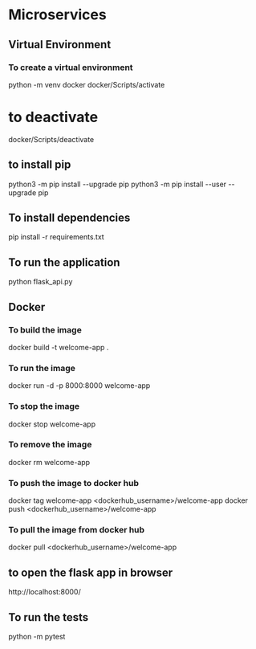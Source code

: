 # Microservices

## Virtual Environment
### To create a virtual environment
python -m venv docker
docker/Scripts/activate

# to deactivate
docker/Scripts/deactivate

## to install pip
python3 -m pip install --upgrade pip
python3 -m pip install --user --upgrade pip

## To install dependencies
pip install -r requirements.txt

## To run the application
python flask_api.py

## Docker
### To build the image
docker build -t welcome-app .

### To run the image
docker run -d -p 8000:8000 welcome-app

### To stop the image
docker stop welcome-app

### To remove the image
docker rm welcome-app

### To push the image to docker hub
docker tag welcome-app <dockerhub_username>/welcome-app
docker push <dockerhub_username>/welcome-app

### To pull the image from docker hub
docker pull <dockerhub_username>/welcome-app

## to open the flask app in browser
http://localhost:8000/

## To run the tests
python -m pytest
